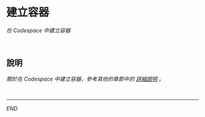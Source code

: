 # 建立容器

_在 Codespace 中建立容器_

<br>

## 說明

_關於在 Codespace 中建立容器，參考其他的章節中的 [詳細說明](https://github.com/samhsiao6238/RaspberryPi_20231015/blob/main/D02_Git_&_GitHub/3_整合_GitHub/1_Codespaces/3_使用_Docker_容器.md) 。_

<br>

---

_END_
